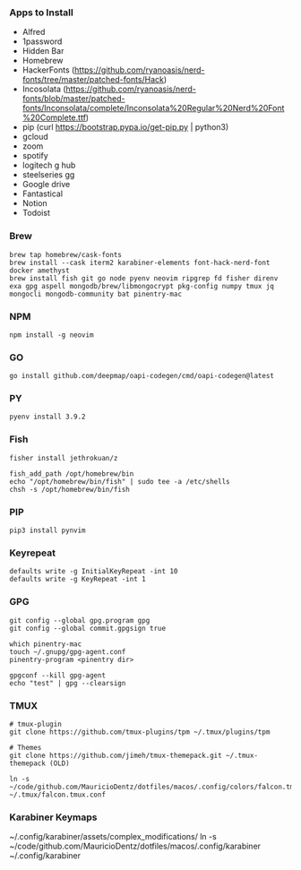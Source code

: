 ### Apps to Install
- Alfred
- 1password
- Hidden Bar
- Homebrew
- HackerFonts (https://github.com/ryanoasis/nerd-fonts/tree/master/patched-fonts/Hack)
- Incosolata (https://github.com/ryanoasis/nerd-fonts/blob/master/patched-fonts/Inconsolata/complete/Inconsolata%20Regular%20Nerd%20Font%20Complete.ttf)
- pip (curl https://bootstrap.pypa.io/get-pip.py | python3)
- gcloud
- zoom
- spotify
- logitech g hub
- steelseries gg
- Google drive
- Fantastical
- Notion
- Todoist


### Brew
```
brew tap homebrew/cask-fonts
brew install --cask iterm2 karabiner-elements font-hack-nerd-font docker amethyst 
brew install fish git go node pyenv neovim ripgrep fd fisher direnv exa gpg aspell mongodb/brew/libmongocrypt pkg-config numpy tmux jq mongocli mongodb-community bat pinentry-mac
```

### NPM
```
npm install -g neovim
```

### GO
```
go install github.com/deepmap/oapi-codegen/cmd/oapi-codegen@latest
```

### PY
```
pyenv install 3.9.2
```

### Fish
```
fisher install jethrokuan/z

fish_add_path /opt/homebrew/bin
echo "/opt/homebrew/bin/fish" | sudo tee -a /etc/shells
chsh -s /opt/homebrew/bin/fish
```

### PIP
```
pip3 install pynvim
```

###  Keyrepeat
```
defaults write -g InitialKeyRepeat -int 10
defaults write -g KeyRepeat -int 1
```

### GPG
```
git config --global gpg.program gpg
git config --global commit.gpgsign true

which pinentry-mac
touch ~/.gnupg/gpg-agent.conf
pinentry-program <pinentry dir>

gpgconf --kill gpg-agent
echo "test" | gpg --clearsign
```

### TMUX
```
# tmux-plugin
git clone https://github.com/tmux-plugins/tpm ~/.tmux/plugins/tpm

# Themes
git clone https://github.com/jimeh/tmux-themepack.git ~/.tmux-themepack (OLD)

ln -s ~/code/github.com/MauricioDentz/dotfiles/macos/.config/colors/falcon.tmux.conf ~/.tmux/falcon.tmux.conf
```

### Karabiner Keymaps
~/.config/karabiner/assets/complex_modifications/
ln -s ~/code/github.com/MauricioDentz/dotfiles/macos/.config/karabiner ~/.config/karabiner
```
